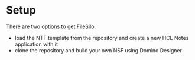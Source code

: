 # Setup

There are two options to get FileSilo:

- load the NTF template from the repository and create a new HCL Notes application with it
- clone the repository and build your own NSF using Domino Designer
